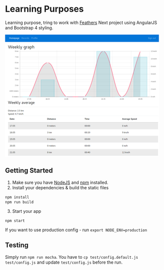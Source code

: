 # Learning Purposes

Learning purpose, tring to work with [Feathers](https://feathersjs.com/)
Next project using AngularJS and Bootstrap 4 styling.

![Weekly Graph](screenshot.png)

## Getting Started

1. Make sure you have [NodeJS](https://nodejs.org/) and [npm](https://www.npmjs.com/) installed.
2. Install your dependencies & build the static files

```
npm install
npm run build
```

3. Start your app
```
npm start
```

If you want to use production config - run `export NODE_ENV=production`

## Testing

Simply run `npm run mocha`.
You have to `cp test/config.default.js test/config.js` and update `test/config.js` before the run.
